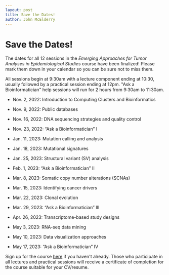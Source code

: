 ```yaml
---
layout: post
title: Save the Dates!
author: John McElderry
---
```


# Save the Dates!

The dates for all 12 sessions in the
 *Emerging Approaches for Tumor Analyses in Epidemiological Studies* course have been finalized!
Please mark them down in your calendar so you can be sure not to miss them.

All sessions begin at 9:30am with a lecture component ending at 10:30, usually followed by a practical session ending at 12pm.
"Ask a Bioinformatician" help sessions will run for 2 hours from 9:30am to 11:30am.

- Nov. 2, 2022: Introduction to Computing Clusters and Bioinformatics
- Nov. 9, 2022: Public databases
- Nov. 16, 2022: DNA sequencing strategies and quality control
- Nov. 23, 2022: “Ask a Bioinformatician” I

- Jan. 11, 2023: Mutation calling and analysis
- Jan. 18, 2023: Mutational signatures
- Jan. 25, 2023: Structural variant (SV) analysis
- Feb. 1, 2023: “Ask a Bioinformatician” II

- Mar. 8, 2023: Somatic copy number alterations (SCNAs)
- Mar. 15, 2023: Identifying cancer drivers
- Mar. 22, 2023: Clonal evolution
- Mar. 29, 2023: “Ask a Bioinformatician” III

- Apr. 26, 2023: Transcriptome-based study designs
- May 3, 2023: RNA-seq data mining
- May 10, 2023: Data visualization approaches
- May 17, 2023: “Ask a Bioinformatician” IV

Sign up for the course [here]() if you haven't already. Those who participate in all lectures and practical sessions will receive a certificate of completion for the course suitable for your CV/resume.
